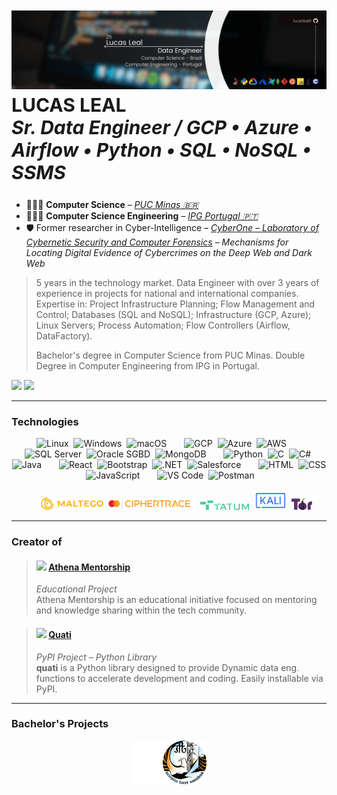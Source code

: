 <h2 style="font-size: 30px;">
   <picture>
      <source media="(prefers-color-scheme: dark)" srcset="assets/banner-linkedin.jpeg"> <img src="assets/banner-linkedin.jpeg">
	</picture>
  <strong>LUCAS LEAL</strong><br>
  <em>Sr. Data Engineer / GCP • Azure • Airflow • Python • SQL • NoSQL • SSMS</em>
</h2>

- 👨🏻‍💻 **Computer Science** – [_PUC Minas 🇧🇷_](https://computacao.pucpcaldas.br/)
- 👨🏻‍💻 **Computer Science Engineering** – [_IPG Portugal 🇵🇹_](https://politecnicoguarda.pt/)
- 🛡️ Former researcher in Cyber-Intelligence – [_CyberOne – Laboratory of Cybernetic Security and Computer Forensics_](https://sites.google.com/view/cyberonelab)
  – _Mechanisms for Locating Digital Evidence of Cybercrimes on the Deep Web and Dark Web_

> 5 years in the technology market. Data Engineer with over 3 years of experience in projects for national and international companies. Expertise in: Project Infrastructure Planning; Flow Management and Control; Databases (SQL and NoSQL); Infrastructure (GCP, Azure); Linux Servers; Process Automation; Flow Controllers (Airflow, DataFactory).
> 
> Bachelor's degree in Computer Science from PUC Minas. Double Degree in Computer Engineering from IPG in Portugal.

<div align="left">
  <a target="_blank" href="https://www.linkedin.com/in/lucas-leal-"><img src="https://img.shields.io/badge/LinkedIn-0B65C3?style=for-the-badge&logo=linkedin&logoColor=white"></a>
  <a target="_blank" href="https://lucaslealll.github.io/lucaslealll"><img src="https://img.shields.io/badge/WebSite-black?style=for-the-badge&logo=icloud&logoColor=black&color=D63447"></a>
<!--   <a target="_blank" href="https://github.com/lucaslealll"><img src="https://img.shields.io/badge/GitHub-black?style=for-the-badge&logo=github&logoColor=white"></a> -->
</div>

<hr>

### Technologies

<div align="center" style="pointer-events: none;">
  <!-- Sistemas Operacionais -->
  <img title="Linux"    height="30" src="https://cdn.jsdelivr.net/gh/devicons/devicon/icons/linux/linux-original.svg"/>
  <img width="0"/>
  <img title="Windows"  height="30" src="https://cdn.jsdelivr.net/gh/devicons/devicon/icons/windows8/windows8-original.svg"/>
  <img width="0"/>
  <img title="macOS"    height="30" src="https://cdn.simpleicons.org/apple/B0BEC5"/>

  <!-- Nuvem -->
  <img width="20"/>
  <img title="GCP"    height="30" src="https://skillicons.dev/icons?i=gcp"/>
  <img width="0"/>
  <img title="Azure"  height="30" src="https://skillicons.dev/icons?i=azure"/>
  <img width="0"/>
  <img title="AWS"    height="30" src="https://skillicons.dev/icons?i=aws"/>

  <!-- Bancos de Dados -->
  <img width="20"/>
  <img title="SQL Server"  height="30" src="https://cdn.jsdelivr.net/gh/devicons/devicon/icons/microsoftsqlserver/microsoftsqlserver-plain.svg"/>
  <img width="0"/>
  <img title="Oracle SGBD" height="30" src="https://upload.wikimedia.org/wikipedia/commons/e/e1/Oracle_Corporation_logo.svg"/>
  <img width="0"/>
  <img title="MongoDB"     height="30" src="https://skillicons.dev/icons?i=mongodb"/>

  <!-- Linguagens de Programação -->
  <img width="20"/>
  <img title="Python" height="30" src="https://skillicons.dev/icons?i=py"/>
  <img width="0"/>
  <img title="C"      height="30" src="https://skillicons.dev/icons?i=c"/>
  <img width="0"/>
  <img title="C#"     height="30" src="https://skillicons.dev/icons?i=cs"/>
  <img width="0"/>
  <img title="Java"   height="30" src="https://skillicons.dev/icons?i=java"/>

  <!-- Frameworks e Bibliotecas -->
  <img width="20"/>
  <img title="React"      height="30" src="https://skillicons.dev/icons?i=react"/>
  <img width="0"/>
  <img title="Bootstrap"  height="30" src="https://skillicons.dev/icons?i=bootstrap"/>
  <img width="0"/>
  <img title=".NET"       height="30" src="https://skillicons.dev/icons?i=dotnet"/>
  <img width="0"/>
  <img title="Salesforce" height="30" src="https://cdn.jsdelivr.net/gh/devicons/devicon/icons/salesforce/salesforce-original.svg"/>
  
  <!-- Desenvolvimento Web -->
  <img width="20"/>
  <img title="HTML"       height="30" src="https://skillicons.dev/icons?i=html"/>
  <img width="0"/>
  <img title="CSS"        height="30" src="https://skillicons.dev/icons?i=css"/>
  <img width="0"/>
  <img title="JavaScript" height="30" src="https://skillicons.dev/icons?i=js"/>

  <!-- Ferramentas de Desenvolvimento -->
  <img width="20"/>
  <img title="VS Code" height="30" src="https://skillicons.dev/icons?i=vscode"/>
  <img width="0"/>
  <img title="Postman" height="30" src="https://skillicons.dev/icons?i=postman"/>

  <br>
  <br>
  
  <!-- Ferramentas Forense -->
  <img width="20"/>
  <img title="Maltego"     height="20" height="30" src="images/icons/maltego.png">
  <img width="0"/>
  <img title="CipherTrace" height="20" height="30" src="images/icons/ciphertrace.png">
  <img width="0"/>
  <img title="TATUM"       height="15" height="30" src="images/icons/tatum.png">
  <img width="0"/>
  <img title="Kali Linux"  height="30" height="30" src="images/icons/kali.svg">
  <img width="0"/>
  <img title="TOR"         height="20" height="30" src="images/icons/tor.png">
</div>

<hr>

### Creator of

> #### <img height="50" src="https://github.com/athena-mentorship.png"/> [Athena Mentorship](https://github.com/athena-mentorship)
> _Educational Project_ <br> Athena Mentorship is an educational initiative focused on mentoring and knowledge sharing within the tech community.  


> #### <img height="50" src="https://github.com/quati-dev.png"/> [Quati](https://github.com/quati-dev/quati) <br>
> _PyPI Project – Python Library_ <br> **quati** is a Python library designed to provide Dynamic data eng. functions to accelerate development and coding. Easily installable via PyPI.

<hr>

### Bachelor's Projects

<div align="center" style="display: flex; justify-content: center">
    <a target="_blank" href="https://github.com/lucaslealll-puc-cc" style="text-decoration: none; color: inherit;">
        <img title="PUC" height="70" src="assets/logo-puc-color.svg">
    </a> 
    <a target="_blank" href="https://github.com/lucaslealll-ipg-ei" style="text-decoration: none; color: inherit;">
        <img title="IPG" height="70" src="assets/logo-ipg-color.png">
    </a>
</div>


<!-- | Tech              | Projects                                                                                                                                                                                                                                                                                                                                                                                                                                                                                                                                                                                                                                                                                                                                                                                                                                                                                                                                                                                                                                                                                                                                                                                                                                                                                                              |
| ----------------- | --------------------------------------------------------------------------------------------------------------------------------------------------------------------------------------------------------------------------------------------------------------------------------------------------------------------------------------------------------------------------------------------------------------------------------------------------------------------------------------------------------------------------------------------------------------------------------------------------------------------------------------------------------------------------------------------------------------------------------------------------------------------------------------------------------------------------------------------------------------------------------------------------------------------------------------------------------------------------------------------------------------------------------------------------------------------------------------------------------------------------------------------------------------------------------------------------------------------------------------------------------------------------------------------------------------------- |
| **Python**        | [Data Science Notebooks](https://github.com/lucaslealll/puc-ciencia-computacao?tab=readme-ov-file#data-analysis-and-manipulation) · [Research Cryptocurrency Tracker (Private)](https://github.com/lucaslealll/pibic-projeto-28131-2022-cripto-tracker) · [Accelerate Data Eng. Productivity](https://github.com/lucaslealll/data-task-accelerator) · [Instagram Map Followers & Unfollowers](https://github.com/lucaslealll/instagram-followers-unfollowers)                                                                                                                                                                                                                                                                                                                                                                                                                                                                                                                                                                                                                                                                                                                                                                                                                                                         |
| **PUC Minas**     | [Assembly](https://github.com/lucaslealll/assembly-mips) · [Automatons](https://github.com/lucaslealll/puc-ciencia-computacao?tab=readme-ov-file#-automatons) · [Shell Script](https://github.com/lucaslealll/estudo-shell-script) · [Blender](https://github.com/lucaslealll/puc-ciencia-computacao?tab=readme-ov-file#-blender) · [C](https://github.com/lucaslealll/puc-ciencia-computacao?tab=readme-ov-file#-c) · [C++](https://github.com/lucaslealll/puc-ciencia-computacao?tab=readme-ov-file#-c-1) · [CoppeliaSim](https://github.com/lucaslealll/puc-ciencia-computacao?tab=readme-ov-file#-coppeliasim---robots-sensors-and-applications) · [Java](https://github.com/lucaslealll/puc-ciencia-computacao?tab=readme-ov-file#-java) · [Lisp](https://github.com/lucaslealll/puc-ciencia-computacao?tab=readme-ov-file#-lisp) · [Lua](https://github.com/lucaslealll/puc-ciencia-computacao?tab=readme-ov-file#-lisp) · [Pascal](https://github.com/lucaslealll/puc-ciencia-computacao?tab=readme-ov-file#-pascal) · [Prolog](https://github.com/lucaslealll/puc-ciencia-computacao?tab=readme-ov-file#-prolog) · [Python](https://github.com/lucaslealll/puc-ciencia-computacao?tab=readme-ov-file#-python-notebook) · [SQL](https://github.com/lucaslealll/puc-ciencia-computacao?tab=readme-ov-file#-sql) |
| **IPG Portugal**  | [Bootstrap Agency Page](https://github.com/lucaslealll/ipg-website-agency) · [Salesforce Auto Repair Shop System](https://github.com/lucaslealll/ipg-autorepair-shop-salesforce) · [.NET Sport Store](https://github.com/lucaslealll/ipg-mvc-sportstore) · [.NET Book Store](https://github.com/lucaslealll/ipg-mvc-bookstore) · [Unity Game](https://github.com/lucaslealll/ipg-cockroaches-invaders-game) · [Bootstrap Electrician Webpage](https://github.com/lucaslealll/ipg-website-electrician) · [Haskell](https://github.com/lucaslealll/ipg-engenharia-informatica/tree/main/Programacao%20Funcional)                                                                                                                                                                                                                                                                                                                                                                                                                                                                                                                                                                                                                                                                                                        |
| **React**         | [Athena Mentorship](https://github.com/athena-mentorship) · [Orkut Feed Clone](https://github.com/lucaslealll/curso-clone-orkut-alura) · [Finance Control Platform](https://github.com/lucaslealll/curso-maratona-discover-2021)                                                                                                                                                                                                                                                                                                                                                                                                                                                                                                                                                                                                                                                                                                                                                                                                                                                                                                                                                                                                                                                                                      |
| **React Native**  | [Password Generator](https://github.com/lucaslealll/password-generator-app) · [Weather App](https://github.com/lucaslealll/react_native-AppClimapp)                                                                                                                                                                                                                                                                                                                                                                                                                                                                                                                                                                                                                                                                                                                                                                                                                                                                                                                                                                                                                                                                                                                                                                   |
| **Java**          | [Hash Generator](https://github.com/lucaslealll/gerador-hash) · [ADB (Android Debug Bridge) Interface](https://github.com/lucaslealll/adb-interface) · [Cities GeoDB Info](https://github.com/lucaslealll/android-geodb-app)                                                                                                                                                                                                                                                                                                                                                                                                                                                                                                                                                                                                                                                                                                                                                                                                                                                                                                                                                                                                                                                                                          |
| **JavaScript**    | [WhatsApp NLP Cyber Attendant](https://github.com/lucaslealll/whatsapp-bot-js) · [Memory Game](https://github.com/lucaslealll/curso-memory-game-js) · [Terminal Chat](https://github.com/lucaslealll/curso-terminal-chat-js)                                                                                                                                                                                                                                                                                                                                                                                                                                                                                                                                                                                                                                                                                                                                                                                                                                                                                                                                                                                                                                                                                          |
| **Cool Mentions** | [C Parking Control (1st programming project)](https://github.com/lucaslealll/puc-ciencia-computacao/blob/main/C/C-Estacionamentos) · [SH Website access control for linux](https://github.com/lucaslealll/linux-hosts-moderator)                                                                                                                                                                                                                                                                                                                                                                                                                                                                                                                                                                                                                                                                                                                                                                                                                                                                                                                                                                                                                                                                                      | -->
